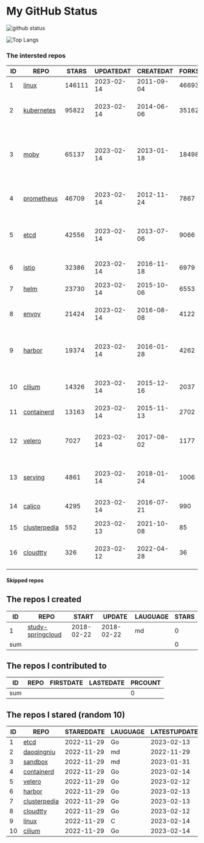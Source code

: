 # My GitHub Status

<img src="https://github-readme-stats-1.yihong0618.vercel.app/api?username=daoqingniu&show_icons=true&&&hide_title=true&count_private=true" alt="github status" />

![Top Langs](https://github-readme-stats-1.yihong0618.vercel.app/api/top-langs/?username=daoqingniu&layout=compact)

<!--START_SECTION:github_repos-->
### The intersted repos
| ID |                              REPO                               | STARS  | UPDATEDAT  | CREATEDAT  | FORKSCOUNT |                                              DESCRIPTIONS                                              |
|----|-----------------------------------------------------------------|--------|------------|------------|------------|--------------------------------------------------------------------------------------------------------|
|  1 | [linux](https://github.com/torvalds/linux)                      | 146111 | 2023-02-14 | 2011-09-04 |      46693 | Linux kernel source tree                                                                               |
|  2 | [kubernetes](https://github.com/kubernetes/kubernetes)          |  95822 | 2023-02-14 | 2014-06-06 |      35162 | Production-Grade Container Scheduling and Management                                                   |
|  3 | [moby](https://github.com/moby/moby)                            |  65137 | 2023-02-14 | 2013-01-18 |      18498 | Moby Project - a collaborative project for the container ecosystem to assemble container-based systems |
|  4 | [prometheus](https://github.com/prometheus/prometheus)          |  46709 | 2023-02-14 | 2012-11-24 |       7867 | The Prometheus monitoring system and time series database.                                             |
|  5 | [etcd](https://github.com/etcd-io/etcd)                         |  42556 | 2023-02-14 | 2013-07-06 |       9066 | Distributed reliable key-value store for the most critical data of a distributed system                |
|  6 | [istio](https://github.com/istio/istio)                         |  32386 | 2023-02-14 | 2016-11-18 |       6979 | Connect, secure, control, and observe services.                                                        |
|  7 | [helm](https://github.com/helm/helm)                            |  23730 | 2023-02-14 | 2015-10-06 |       6553 | The Kubernetes Package Manager                                                                         |
|  8 | [envoy](https://github.com/envoyproxy/envoy)                    |  21424 | 2023-02-14 | 2016-08-08 |       4122 | Cloud-native high-performance edge/middle/service proxy                                                |
|  9 | [harbor](https://github.com/goharbor/harbor)                    |  19374 | 2023-02-14 | 2016-01-28 |       4262 | An open source trusted cloud native registry project that stores, signs, and scans content.            |
| 10 | [cilium](https://github.com/cilium/cilium)                      |  14326 | 2023-02-14 | 2015-12-16 |       2037 | eBPF-based Networking, Security, and Observability                                                     |
| 11 | [containerd](https://github.com/containerd/containerd)          |  13163 | 2023-02-14 | 2015-11-13 |       2702 | An open and reliable container runtime                                                                 |
| 12 | [velero](https://github.com/vmware-tanzu/velero)                |   7027 | 2023-02-14 | 2017-08-02 |       1177 | Backup and migrate Kubernetes applications and their persistent volumes                                |
| 13 | [serving](https://github.com/knative/serving)                   |   4861 | 2023-02-14 | 2018-01-24 |       1006 | Kubernetes-based, scale-to-zero, request-driven compute                                                |
| 14 | [calico](https://github.com/projectcalico/calico)               |   4295 | 2023-02-14 | 2016-07-21 |        990 | Cloud native networking and network security                                                           |
| 15 | [clusterpedia](https://github.com/clusterpedia-io/clusterpedia) |    552 | 2023-02-13 | 2021-10-08 |         85 | The Encyclopedia of Kubernetes clusters                                                                |
| 16 | [cloudtty](https://github.com/cloudtty/cloudtty)                |    326 | 2023-02-12 | 2022-04-28 |         36 | A Friendly Kubernetes CloudShell (Web Terminal) !                                                      |



#### Skipped repos
<!--END_SECTION:github_repos-->

<!--START_SECTION:my_github-->
## The repos I created
| ID  |                                 REPO                                 |   START    |   UPDATE   | LAUGUAGE | STARS |
|-----|----------------------------------------------------------------------|------------|------------|----------|-------|
|   1 | [study-springcloud](https://github.com/daoqingniu/study-springcloud) | 2018-02-22 | 2018-02-22 | md       |     0 |
| sum |                                                                      |            |            |          |     0 |

## The repos I contributed to
| ID  | REPO | FIRSTDATE | LASTEDATE | PRCOUNT |
|-----|------|-----------|-----------|---------|
| sum |      |           |           |       0 |

## The repos I stared (random 10)
| ID |                              REPO                               | STAREDDATE | LAUGUAGE | LATESTUPDATE |
|----|-----------------------------------------------------------------|------------|----------|--------------|
|  1 | [etcd](https://github.com/etcd-io/etcd)                         | 2022-11-29 | Go       | 2023-02-13   |
|  2 | [daoqingniu](https://github.com/daoqingniu/daoqingniu)          | 2022-11-29 | md       | 2022-11-29   |
|  3 | [sandbox](https://github.com/cncf/sandbox)                      | 2022-11-29 | md       | 2023-01-31   |
|  4 | [containerd](https://github.com/containerd/containerd)          | 2022-11-29 | Go       | 2023-02-14   |
|  5 | [velero](https://github.com/vmware-tanzu/velero)                | 2022-11-29 | Go       | 2023-02-12   |
|  6 | [harbor](https://github.com/goharbor/harbor)                    | 2022-11-29 | Go       | 2023-02-13   |
|  7 | [clusterpedia](https://github.com/clusterpedia-io/clusterpedia) | 2022-11-29 | Go       | 2023-02-13   |
|  8 | [cloudtty](https://github.com/cloudtty/cloudtty)                | 2022-11-29 | Go       | 2023-02-12   |
|  9 | [linux](https://github.com/torvalds/linux)                      | 2022-11-29 | C        | 2023-02-14   |
| 10 | [cilium](https://github.com/cilium/cilium)                      | 2022-11-29 | Go       | 2023-02-14   |

<!--END_SECTION:my_github-->
